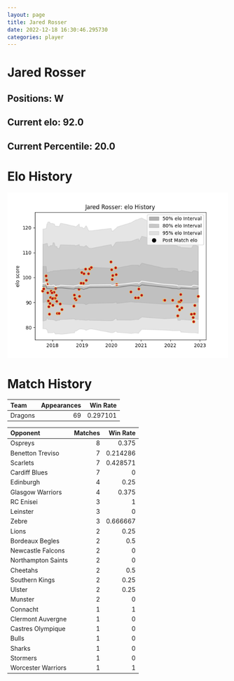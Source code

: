 ```yaml
---  
layout: page  
title: Jared Rosser  
date: 2022-12-18 16:30:46.295730  
categories: player  
---
```

# Jared Rosser

## Positions: W

## Current elo: 92.0

## Current Percentile: 20.0

# Elo History


![elo history](history_JaredRosser.png)
# Match History


| Team    |   Appearances |   Win Rate |
|:--------|--------------:|-----------:|
| Dragons |            69 |   0.297101 |

| Opponent           |   Matches |   Win Rate |
|:-------------------|----------:|-----------:|
| Ospreys            |         8 |   0.375    |
| Benetton Treviso   |         7 |   0.214286 |
| Scarlets           |         7 |   0.428571 |
| Cardiff Blues      |         7 |   0        |
| Edinburgh          |         4 |   0.25     |
| Glasgow Warriors   |         4 |   0.375    |
| RC Enisei          |         3 |   1        |
| Leinster           |         3 |   0        |
| Zebre              |         3 |   0.666667 |
| Lions              |         2 |   0.25     |
| Bordeaux Begles    |         2 |   0.5      |
| Newcastle Falcons  |         2 |   0        |
| Northampton Saints |         2 |   0        |
| Cheetahs           |         2 |   0.5      |
| Southern Kings     |         2 |   0.25     |
| Ulster             |         2 |   0.25     |
| Munster            |         2 |   0        |
| Connacht           |         1 |   1        |
| Clermont Auvergne  |         1 |   0        |
| Castres Olympique  |         1 |   0        |
| Bulls              |         1 |   0        |
| Sharks             |         1 |   0        |
| Stormers           |         1 |   0        |
| Worcester Warriors |         1 |   1        |